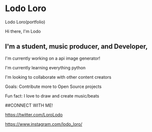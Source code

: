 # Lodo Loro
Lodo Loro(portfolio)

Hi there, I'm Lodo 
## I'm a student, music producer, and Developer, 

I'm currently working on a api image generator!

I'm currently learning everything python

I'm looking to collaborate with other content creators

Goals: Contribute more to Open Source projects

Fun fact: I love to draw and create music/beats


##CONNECT WITH ME!

https://twitter.com/LoroLodo

https://www.instagram.com/lodo_loro/


